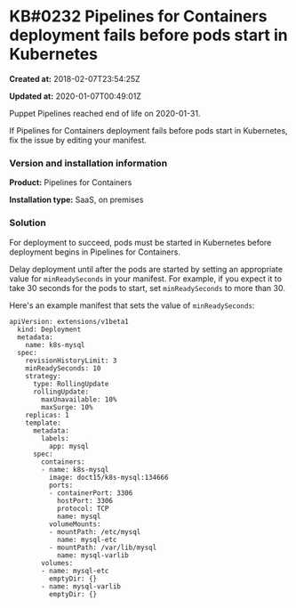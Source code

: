 # KB\#0232 Pipelines for Containers deployment fails before pods start in Kubernetes

**Created at:** 2018-02-07T23:54:25Z

**Updated at:** 2020-01-07T00:49:01Z

Puppet Pipelines reached end of life on 2020-01-31. 

If Pipelines for Containers deployment fails before pods start in
Kubernetes, fix the issue by editing your manifest.

### Version and installation information

**Product:** Pipelines for Containers

**Installation type:** SaaS, on premises

### Solution

For deployment to succeed, pods must be started in Kubernetes before
deployment begins in Pipelines for Containers.

Delay deployment until after the pods are started by setting an
appropriate value for `minReadySeconds` in your manifest. For example,
if you expect it to take 30 seconds for the pods to start, set
`minReadySeconds` to more than 30.

Here's an example manifest that sets the value of `minReadySeconds`:

    apiVersion: extensions/v1beta1
      kind: Deployment
      metadata:
        name: k8s-mysql
      spec:
        revisionHistoryLimit: 3
        minReadySeconds: 10
        strategy:
          type: RollingUpdate
          rollingUpdate:
            maxUnavailable: 10%
            maxSurge: 10%
        replicas: 1
        template:
          metadata:
            labels:
              app: mysql
          spec:
            containers:
            - name: k8s-mysql
              image: doct15/k8s-mysql:134666
              ports:
              - containerPort: 3306
                hostPort: 3306
                protocol: TCP
                name: mysql
              volumeMounts:
              - mountPath: /etc/mysql
                name: mysql-etc
              - mountPath: /var/lib/mysql
                name: mysql-varlib
            volumes:
            - name: mysql-etc
              emptyDir: {}
            - name: mysql-varlib
              emptyDir: {}
